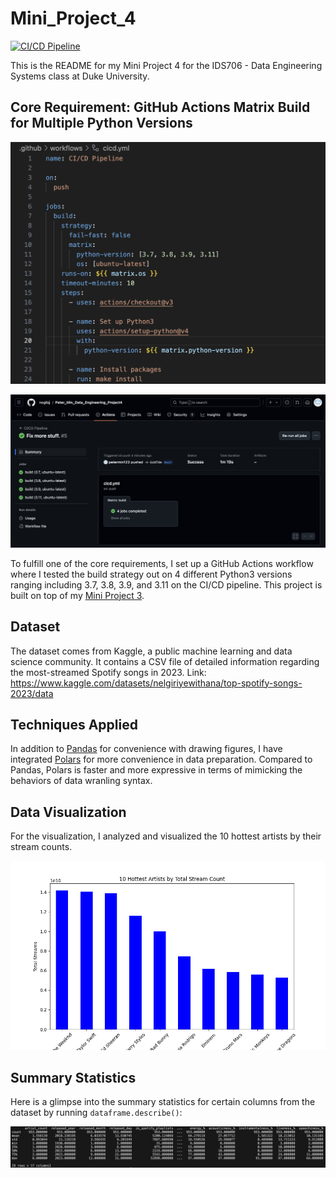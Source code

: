 # Mini_Project_4
[![CI/CD Pipeline](https://github.com/nogibjj/Peter_Min_Data_Engineering_Project4/actions/workflows/cicd.yml/badge.svg)](https://github.com/nogibjj/Peter_Min_Data_Engineering_Project4/actions/workflows/cicd.yml)

This is the README for my Mini Project 4 for the IDS706 - Data Engineering Systems class at Duke University.

## Core Requirement: GitHub Actions Matrix Build for Multiple Python Versions

![alt text](build_matrix.png)

![alt text](successful_runs.png)

To fulfill one of the core requirements, I set up a GitHub Actions workflow where I tested the build strategy out on 4 different Python3 versions ranging including 3.7, 3.8, 3.9, and 3.11 on the CI/CD pipeline. This project is built on top of my [Mini Project 3](https://github.com/nogibjj/Peter_Min_Data_Engineering_Project3).

## Dataset
The dataset comes from Kaggle, a public machine learning and data science community. It contains a CSV file of detailed information regarding the most-streamed Spotify songs in 2023. Link: https://www.kaggle.com/datasets/nelgiriyewithana/top-spotify-songs-2023/data

## Techniques Applied
In addition to [Pandas](https://pandas.pydata.org/) for convenience with drawing figures, I have integrated [Polars](https://pola.rs) for more convenience in data preparation. Compared to Pandas, Polars is faster and more expressive in terms of mimicking the behaviors of data wranling syntax.

## Data Visualization
For the visualization, I analyzed and visualized the 10 hottest artists by their stream counts.

![alt text](top_10_artist_by_stream_count.png)

## Summary Statistics
Here is a glimpse into the summary statistics for certain columns from the dataset by running `dataframe.describe()`:

![alt text](summary_statistics.png)